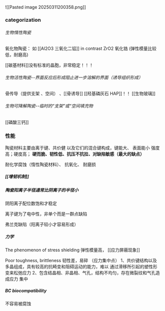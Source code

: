 ![[Pasted image 20250311200358.png]]

### categorization

###### 生物惰性陶瓷
氧化物陶瓷：
如 [[Al2O3 三氧化二铝]]
in contrast ZrO2 氧化锆 (弹性模量比较低，耐磨高)

[[碳基材料]]没有标准的晶胞，非常稳定！！！


###### 生物活性陶瓷--界面反应后形成阻止进一步溶解的界面（诱导组织形成）
骨传导（提供支架 、空间） 、[[骨诱导]]
[[羟基磷灰石 HAP]]！！
[[生物玻璃]]


###### 生物可降解陶瓷--临时的“支架”或“空间填充物
[[磷酸三钙]]




### 性能

陶瓷材料主要由离于键、共价健 以及它们的混合键构成，键能大、 表面能小
强度高；硬度高； 
**硬而脆、韧性低、抗压不抗拉、对缺陷敏感（最大的缺点）**

耐化学腐蚀（惰性陶瓷材料）、 抗氧化、 耐磨损

##### [[增韧机制]]


##### 陶瓷阳离子半径通常比阴离子的半径小
阴阳离子配位数饱和才稳定


离子键为了电中性，非单个而是一群点缺陷

弗兰克缺陷（阳离子较小才容易形成）

##### 力学

The phenomenon of stress shielding 弹性模量高， [[应力屏蔽现象]]


Poor toughness, brittleness 韧性差，易碎 （应力集中点）
	1、共价键结构以及多晶组成，具有较高的抗畸变和阻碍运动的能力，难以 通过滑移所引起的塑性形变来松弛应力 
	2、包含结晶相、非晶相、气孔，结构不均匀，存在微裂纹和气孔造成应力 集中

##### BC  biocompatibility
不容易被腐蚀

